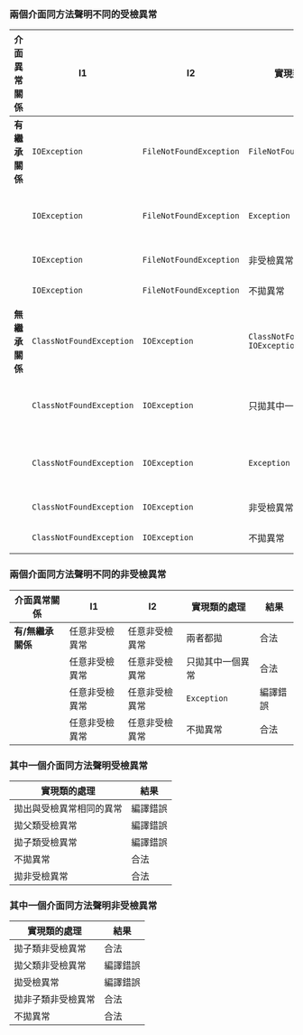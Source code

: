 ### 兩個介面同方法聲明不同的受檢異常

| **介面異常關係** | **I1** | **I2** | **實現類的處理** | **結果** |
|------------------|--------|--------|------------------|----------|
| **有繼承關係** | `IOException` | `FileNotFoundException` | `FileNotFoundException` | 合法 |
| | `IOException` | `FileNotFoundException` | `Exception` | 編譯錯誤 |
| | `IOException` | `FileNotFoundException` | 非受檢異常 | 合法 |
| | `IOException` | `FileNotFoundException` | 不拋異常 | 合法 |
| **無繼承關係** | `ClassNotFoundException` | `IOException` | `ClassNotFoundException, IOException` | 編譯錯誤 |
| | `ClassNotFoundException` | `IOException` | 只拋其中一個異常 | 編譯錯誤 |
| | `ClassNotFoundException` | `IOException` | `Exception` | 編譯錯誤 |
| | `ClassNotFoundException` | `IOException` | 非受檢異常 | 合法 |
| | `ClassNotFoundException` | `IOException` | 不拋異常 | 合法 |

### 兩個介面同方法聲明不同的非受檢異常

| **介面異常關係** | **I1** | **I2** | **實現類的處理** | **結果** |
|------------------|--------|--------|------------------|----------|
| **有/無繼承關係** | 任意非受檢異常 | 任意非受檢異常 | 兩者都拋 | 合法 |
| | 任意非受檢異常 | 任意非受檢異常 | 只拋其中一個異常 | 合法 |
| | 任意非受檢異常 | 任意非受檢異常 | `Exception` | 編譯錯誤 |
| | 任意非受檢異常 | 任意非受檢異常 | 不拋異常 | 合法 |

### 其中一個介面同方法聲明受檢異常

| **實現類的處理** | **結果** |
|------------------|----------|
| 拋出與受檢異常相同的異常 | 編譯錯誤 |
| 拋父類受檢異常 | 編譯錯誤 |
| 拋子類受檢異常 | 編譯錯誤 |
| 不拋異常 | 合法 |
| 拋非受檢異常 | 合法 |

### 其中一個介面同方法聲明非受檢異常

| **實現類的處理** | **結果** |
|------------------|----------|
| 拋子類非受檢異常 | 合法 |
| 拋父類非受檢異常 | 編譯錯誤 |
| 拋受檢異常 | 編譯錯誤 |
| 拋非子類非受檢異常 | 合法 |
| 不拋異常 | 合法 |
